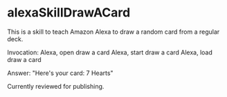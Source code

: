 # alexaSkillDrawACard
This is a skill to teach Amazon Alexa to draw a random card from a regular deck. 

Invocation:
Alexa, open draw a card
Alexa, start draw a card
Alexa, load draw a card

Answer:
"Here's your card: 7 Hearts"

Currently reviewed for publishing.
